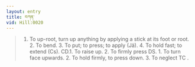 ```yaml
---
layout: entry
title: བཀན་
vid: Hill:0020
---
```

> 1. To up-root, turn up anything by applying a stick at its foot or root. 2. To bend. 3. To put; to press; to apply (Jä). 4. To hold fast; to extend (Cs). CD.1. To raise up. 2. To firmly press DS. 1. To turn face upwards. 2. To hold firmly, to press down. 3. To neglect TC .
